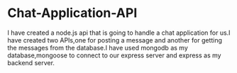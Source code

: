 # Chat-Application-API
I have created a node.js api that is going to handle a chat application for us.I have created two APIs,one for posting a message and another for getting the messages from the database.I have used mongodb as my database,mongoose to connect to our express server and express as my backend server. 
